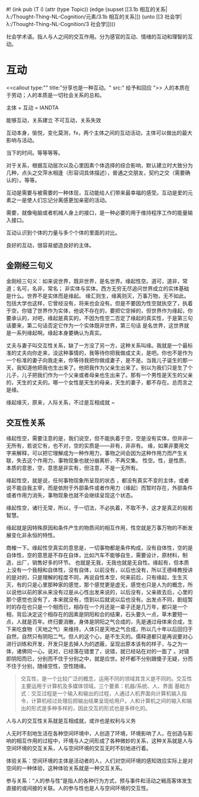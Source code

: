 #! (ink pub (T i) (attr (type Topic)) (edge (supset [[3.1b 相互的关系|λ:/Thought-Thing-NL-Cognition/元素/3.1b 相互的关系]]) (unto [[3 社会学|λ:/Thought-Thing-NL-Cognition/3 社会学]])))

社会学术语。指人与人之间的交互作用。分为感官的互动、情绪的互动和理智的互动。
# 互动

<<callout type:"" title:"分享也是一种互动。" src:" 给予和回应
">>
人的本质在于劳动；人的本质是一切社会关系的总和。


主体 + 互动   =  IANDTA

能够互动，关系建立
不可互动，关系失效

互动本身，愉悦，变化莫测，fx，两个主体之间的互动活动，主体可以做出的最大影响与活动。

当下的时间。等等等等。

  

对于关系，根据互动层次以及心里因素个体选择的综合影响，默认建立时大致分为几种，点头之交萍水相逢（形容词具体描述），普通之交朋友，契约之交（需要确认的）。等等。


互动是需要与被需要的一种体现，互动能给人们带来最幸福的感受。互动是爱的元素之一是使人们忘记分离感更加亲密的活动。

需要，就像电脑或者机械人身上的接口，是一种必要的用于维持程序工作的能量输入接口。


互动认识到个体的力量与多个个体的里面的对比。

良好的互动，很容易塑造良好的主体。

## 金刚经三句义

金刚经三句义：如来说世界，既非世界，是名世界。缘起性空。道可，道非，常道；名可，名非，常名； 非实体与实体。西方无穷无尽追问世界成立的实体基础是什么。世界不是实体而是缘起。 缘汇则生，缘离则灭，万事万物，无不如此。包括大学也这样，它曾经没有，将来也会没有。但是不要因为性空就执空了，执着于空，你错了世界作为实体，他说不存在的，要把它空掉的，但世界作为缘起，你要承认的，对吧，缘起是真实的，不因为性空二否定了缘起的真实性，于是第三句话要来，第二句话否定它作为一个实体既非世界，第三句话 是名世界，这世界就是一系列缘起啊。缘起本身要确认为真实。

丈夫与妻子叫交互性关系，缺了一方没了另一方，这种关系叫缘。我就是一个最标准的丈夫向你走来，没这种事情的，我等待你把我做成丈夫，是吧。你也不是作为一个标准的妻子向我走来，你等待我把你做成妻子，是不是。当我儿子诞生的那一天，我知道他把我也生出来了。他把我作为父亲生出来了。别以为我们只是生了个儿子，儿子把我们作为一个父亲或者母亲也生出来了。那有一个男性是天生的父亲的，天生的丈夫的。哪一个女性是天生的母亲，天生的妻子，都不存在。总而言之是缘。

缘起缘灭，原来，人际关系，不过是互相成就 ~



## 交互性关系


缘起性空，需要注意的是，我们说空，但不能执着于空，空是没有实体，但并非一无所有，若说它有，也不对，空的实质是——非有，非非有。
缘，如果非要用文字来解释，可以把它理解成为一种作用力，事物之间会因为这种作用力而产生关联，失去这个作用力，事物现象也就分崩离析，不再交集。
性空。性，是性质，本质的意思，空，意思是非实有，但注意，不是一无所有。

缘起性空，就是说，任何事物现象所呈现的状态 ，都没有真实不变的主体，或者说不能自我主宰，而是依附于外部条件或者作用力（缘起）而暂时存在，外部条件或者作用力消失，事物现象也就不会继续呈现这个状态。

缘起性空，诸行无常，所以，于一切法，不必执着，不取不予，这才是真正的般若智慧。

缘起就是因特殊原因和条件产生的物质间的相互作用，性空就是万事万物的不断发展变化非永恒的特性。

商榷一下。缘起性空真实的意思是，一切事物都是条件构成，没有自体性，空的是自体性，空的意思是不存在自体，比如汽车不能够自生，需要设计，原材料，制造，出厂，销售好多的环节。 也就是无我，无我也就是无自性。缘起有，但本质上没有一个我相和自体性，没有自体，以前没有，以后也没有，所以王德峰教授讲的是对的，只是理解的程度不同，再说自性本空，何来前后，只有缘起，生生灭灭，有的只是心里那种家的感觉，那个感觉更是虚无，感觉也只是人为的概念，所以说他以前的家从来没有过是从心性出发来说的，以后没有，父亲故去后，心里的那个感觉也没有了，本来就没有，悟到以后就说以后也没有。出发点不同，剧组暂时的存在也只是一个相而已，相存在一个月还是一辈子还是几万年，都只是一个相，背后决定这个相存在的因素是阴阳和合的结果，石头要久一点，草木要短一点，人就是百年。终归要消散，身体是阴阳之气合成的，先是通过母体来合成，生下来吃食物（天地之气）来维持，人体只是天地之气合成，所以几十年以后回归于自然，自然只有阴阳二气。但人的这个心，是不生灭的。儒释道都只是再说要对心进行训练和开发，开发只是去掉人为的遮蔽，呈现出原本该有的样子，与之为一体，诸佛同一心。说对，已经落在错里了，说错，就已经站在对的一面了 。对错即阴阳而已，分别而不住于分别之中，就是应世。好坏都不分别跟傻子无疑，分而不住于分别，随缘空性，空性随缘。

>交互性，是一个比较广泛的概念，运用不同的领域其含义是不同的。交互性主要运用于计算机及多媒体领域。三个要素：机器/系统、人、界面 基础方式：交互过程是一个输入和输出的过程，人通过人机界面向计算机输入指令，计算机经过处理后把输出结果呈现给用户。人和计算机之间的输入和输出的形式是多种多样的，因此交互的形式也是多样化的。

人与人的交互性关系就是互相成就，或许也是权利与义务

人无时不刻地生活在各种空间环境中，人创造了环境，环境影响了人，在创造与影响的相互作用的过程中，环境与人之间形成了各种微妙的关系，这种关系就是人与空间环境的交互关系，人与空间环境的交互无时不刻地进行着。

体验关系：空间环境的主体是活动者的人，人们对空间环境的感知效应实际上是对空间的一种体验，这种体验关系就是一种交互关系。

参与关系：“人的参与性”是指人的各种行为方式，预与事件和活动之戦高客体发生直接的或间接的关联。人的参与性也是人与空间环境的交互性。